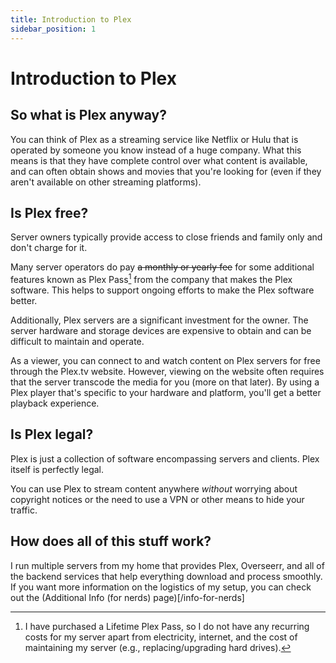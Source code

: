 ```yaml
---
title: Introduction to Plex
sidebar_position: 1
---
```


# Introduction to Plex

## So what is Plex anyway?

You can think of Plex as a streaming service like Netflix or Hulu that is operated by someone you know instead of a huge company. What this means is that they have complete control over what content is available, and can often obtain shows and movies that you're looking for (even if they aren't available on other streaming platforms).

## Is Plex free?

Server owners typically provide access to close friends and family only and don't charge for it.

Many server operators do pay ~~a monthly or yearly fee~~ for some additional features known as Plex Pass[^1] from the company that makes the Plex software. This helps to support ongoing efforts to make the Plex software better.

[^1]: I have purchased a Lifetime Plex Pass, so I do not have any recurring costs for my server apart from electricity, internet, and the cost of maintaining my server (e.g., replacing/upgrading hard drives).

Additionally, Plex servers are a significant investment for the owner. The server hardware and storage devices are expensive to obtain and can be difficult to maintain and operate.

As a viewer, you can connect to and watch content on Plex servers for free through the Plex.tv website. However, viewing on the website often requires that the server transcode the media for you (more on that later). By using a Plex player that's specific to your hardware and platform, you'll get a better playback experience.

## Is Plex legal?

Plex is just a collection of software encompassing servers and clients. Plex itself is perfectly legal.

You can use Plex to stream content anywhere *without* worrying about copyright notices or the need to use a VPN or other means to hide your traffic.

## How does all of this stuff work?

I run multiple servers from my home that provides Plex, Overseerr, and all of the backend services that help everything download and process smoothly. If you want more information on the logistics of my setup, you can check out the (Additional Info (for nerds) page)[/info-for-nerds]